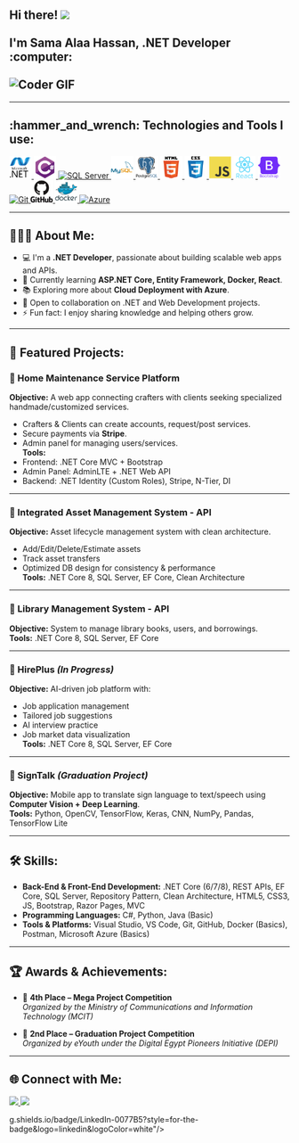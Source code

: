 <h2 align="left">
 <abc>
  <br>Hi there! <img src="https://user-images.githubusercontent.com/42378118/110234147-e3259600-7f4e-11eb-95be-0c4047144dea.gif" width="30"><br>
  <br> I'm Sama Alaa Hassan, .NET Developer :computer:<br>
  <br>
    <img src="https://media.giphy.com/media/SWoSkN6DxTszqIKEqv/giphy.gif" alt="Coder GIF" width="500">
 </abc>
</h2> 

---

<h2 align="left">:hammer_and_wrench: Technologies and Tools I use:</h2>
<p align="left">
    <a href="https://dotnet.microsoft.com/" target="_blank"> <img src="https://raw.githubusercontent.com/devicons/devicon/master/icons/dot-net/dot-net-original-wordmark.svg" alt=".NET" width="40" height="40"/> </a>
    <a href="https://learn.microsoft.com/en-us/dotnet/csharp/" target="_blank"> <img src="https://raw.githubusercontent.com/devicons/devicon/master/icons/csharp/csharp-original.svg" alt="C#" width="40" height="40"/> </a>
    <a href="https://www.microsoft.com/sql-server" target="_blank"> <img src="https://www.svgrepo.com/show/303229/microsoft-sql-server-logo.svg" alt="SQL Server" width="40" height="40"/> </a>
    <a href="https://www.mysql.com/" target="_blank"> <img src="https://raw.githubusercontent.com/devicons/devicon/master/icons/mysql/mysql-original-wordmark.svg" alt="MySQL" width="40" height="40"/> </a>
    <a href="https://www.postgresql.org/" target="_blank"> <img src="https://raw.githubusercontent.com/devicons/devicon/master/icons/postgresql/postgresql-original-wordmark.svg" alt="PostgreSQL" width="40" height="40"/> </a>
    <a href="https://www.w3.org/html/" target="_blank"> <img src="https://raw.githubusercontent.com/devicons/devicon/master/icons/html5/html5-original-wordmark.svg" alt="HTML5" width="40" height="40"/> </a>
    <a href="https://www.w3schools.com/css/" target="_blank"> <img src="https://raw.githubusercontent.com/devicons/devicon/master/icons/css3/css3-original-wordmark.svg" alt="CSS3" width="40" height="40"/> </a>
    <a href="https://developer.mozilla.org/en-US/docs/Web/JavaScript" target="_blank"> <img src="https://raw.githubusercontent.com/devicons/devicon/master/icons/javascript/javascript-original.svg" alt="JavaScript" width="40" height="40"/> </a>
    <a href="https://reactjs.org/" target="_blank"> <img src="https://raw.githubusercontent.com/devicons/devicon/master/icons/react/react-original-wordmark.svg" alt="React" width="40" height="40"/> </a>
    <a href="https://getbootstrap.com/" target="_blank"> <img src="https://raw.githubusercontent.com/devicons/devicon/master/icons/bootstrap/bootstrap-plain-wordmark.svg" alt="Bootstrap" width="40" height="40"/> </a>
    <a href="https://git-scm.com/" target="_blank"> <img src="https://www.vectorlogo.zone/logos/git-scm/git-scm-icon.svg" alt="Git" width="40" height="40"/> </a>
    <a href="https://github.com/" target="_blank"> <img src="https://raw.githubusercontent.com/devicons/devicon/master/icons/github/github-original-wordmark.svg" alt="GitHub" width="40" height="40"/> </a>
    <a href="https://www.docker.com/" target="_blank"> <img src="https://raw.githubusercontent.com/devicons/devicon/master/icons/docker/docker-original-wordmark.svg" alt="Docker" width="40" height="40"/> </a>
    <a href="https://azure.microsoft.com/" target="_blank"> <img src="https://www.vectorlogo.zone/logos/microsoft_azure/microsoft_azure-icon.svg" alt="Azure" width="40" height="40"/> </a>
</p>

---

<h2 align="left">👩🏻‍💻 About Me:</h2>

- :computer: I'm a **.NET Developer**, passionate about building scalable web apps and APIs.  
- :rocket: Currently learning **ASP.NET Core, Entity Framework, Docker, React**.  
- :books: Exploring more about **Cloud Deployment with Azure**.  
- :handshake: Open to collaboration on .NET and Web Development projects.  
- :zap: Fun fact: I enjoy sharing knowledge and helping others grow.  

---

<h2 align="left">📌 Featured Projects:</h2>

### 🔹 Home Maintenance Service Platform
**Objective:** A web app connecting crafters with clients seeking specialized handmade/customized services.  
- Crafters & Clients can create accounts, request/post services.  
- Secure payments via **Stripe**.  
- Admin panel for managing users/services.  
**Tools:**  
- Frontend: .NET Core MVC + Bootstrap  
- Admin Panel: AdminLTE + .NET Web API  
- Backend: .NET Identity (Custom Roles), Stripe, N-Tier, DI  

---

### 🔹 Integrated Asset Management System - API
**Objective:** Asset lifecycle management system with clean architecture.  
- Add/Edit/Delete/Estimate assets  
- Track asset transfers  
- Optimized DB design for consistency & performance  
**Tools:** .NET Core 8, SQL Server, EF Core, Clean Architecture  

---

### 🔹 Library Management System - API
**Objective:** System to manage library books, users, and borrowings.  
**Tools:** .NET Core 8, SQL Server, EF Core  

---

### 🔹 HirePlus *(In Progress)*  
**Objective:** AI-driven job platform with:  
- Job application management  
- Tailored job suggestions  
- AI interview practice  
- Job market data visualization  
**Tools:** .NET Core 8, SQL Server, EF Core  

---

### 🔹 SignTalk *(Graduation Project)*  
**Objective:** Mobile app to translate sign language to text/speech using **Computer Vision + Deep Learning**.  
**Tools:** Python, OpenCV, TensorFlow, Keras, CNN, NumPy, Pandas, TensorFlow Lite  

---

<h2 align="left">🛠 Skills:</h2>

- **Back-End & Front-End Development:** .NET Core (6/7/8), REST APIs, EF Core, SQL Server, Repository Pattern, Clean Architecture, HTML5, CSS3, JS, Bootstrap, Razor Pages, MVC  
- **Programming Languages:** C#, Python, Java (Basic)  
- **Tools & Platforms:** Visual Studio, VS Code, Git, GitHub, Docker (Basics), Postman, Microsoft Azure (Basics)  

---

<h2 align="left">🏆 Awards & Achievements:</h2>

- 🥉 **4th Place – Mega Project Competition**  
  *Organized by the Ministry of Communications and Information Technology (MCIT)*  

- 🥈 **2nd Place – Graduation Project Competition**  
  *Organized by eYouth under the Digital Egypt Pioneers Initiative (DEPI)*  

---

<h2 align="left">🌐 Connect with Me:</h2>  
<p align="left">
  <a href="mailto:sama.alaa.hassan2@gmail.com" target="_blank">
    <img src="https://img.shields.io/badge/Gmail-D14836?style=for-the-badge&logo=gmail&logoColor=white"/>
  </a>
  <a href="https://www.linkedin.com/in/sama-alaa" target="_blank">
    <img src="https://img.shields.io/badge/LinkedIn-0077B5?style=for-the-badge&logo=linkedin&logoColor=white"/>
  </a>
</p>
g.shields.io/badge/LinkedIn-0077B5?style=for-the-badge&logo=linkedin&logoColor=white"/>
  </a>
</p>
